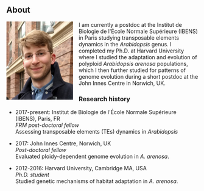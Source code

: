 ## About

<img align="left" src="/images/IMG_20170325_173829-01-v2.jpeg" style="margin-right: 15px;" width="175">

I am currently a postdoc at the Institut de Biologie de l'École Normale Supérieure (IBENS) in Paris studying transposable elements dynamics in the _Arabidopsis_ genus. I completed my Ph.D. at Harvard University where I studied the adaptation and evolution of polyploid _Arabidopsis arenosa_ populations, which I then further studied for patterns of genome evolution during a short postdoc at the John Innes Centre in Norwich, UK. 

### Research history

- 2017-present: Institut de Biologie de l'École Normale Supérieure (IBENS), Paris, FR  
_FRM post-doctoral fellow_  
Assessing transposable elements (TEs) dynamics in _Arabidopsis_

- 2017: John Innes Centre, Norwich, UK  
_Post-doctoral fellow_  
Evaluated ploidy-dependent genome evolution in _A. arenosa_. 

- 2012-2016: Harvard University, Cambridge MA, USA  
_Ph.D. student_  
Studied genetic mechanisms of habitat adaptation in _A. arenosa_. 

